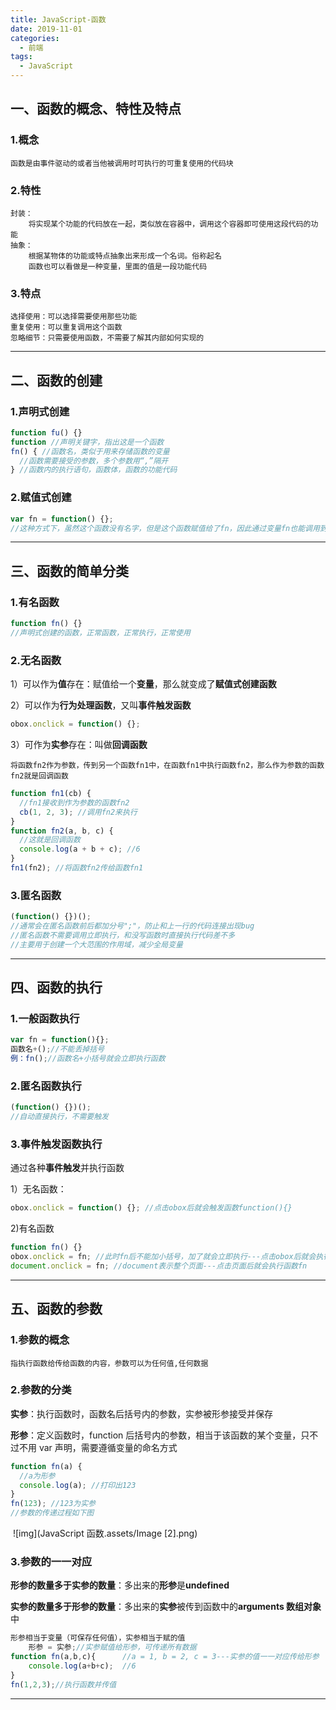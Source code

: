 ```yaml
---
title: JavaScript-函数
date: 2019-11-01
categories:
  - 前端
tags:
  - JavaScript
---
```


## 一、函数的概念、特性及特点

### 1.概念

```
函数是由事件驱动的或者当他被调用时可执行的可重复使用的代码块
```

### 2.特性

```
封装：
	将实现某个功能的代码放在一起，类似放在容器中，调用这个容器即可使用这段代码的功能
抽象：
	根据某物体的功能或特点抽象出来形成一个名词。俗称起名
	函数也可以看做是一种变量，里面的值是一段功能代码
```

### 3.特点

```
选择使用：可以选择需要使用那些功能
重复使用：可以重复调用这个函数
忽略细节：只需要使用函数，不需要了解其内部如何实现的
```

---

## 二、函数的创建

### 1.声明式创建

```javascript
function fu() {}
function //声明关键字，指出这是一个函数
fn() { //函数名，类似于用来存储函数的变量
  //函数需要接受的参数，多个参数用“,”隔开
} //函数内的执行语句，函数体，函数的功能代码
```

### 2.赋值式创建

```javascript
var fn = function() {};
//这种方式下，虽然这个函数没有名字，但是这个函数赋值给了fn，因此通过变量fn也能调用到这个函数
```

---

## 三、函数的简单分类

### 1.有名函数

```javascript
function fn() {}
//声明式创建的函数，正常函数，正常执行，正常使用
```

### 2.无名函数

1）可以作为**值**存在：赋值给一个**变量**，那么就变成了**赋值式创建函数**

2）可以作为**行为处理函数**，又叫**事件触发函数**

```javascript
obox.onclick = function() {};
```

3）可作为**实参**存在：叫做**回调函数**

    将函数fn2作为参数，传到另一个函数fn1中，在函数fn1中执行函数fn2，那么作为参数的函数fn2就是回调函数

```javascript
function fn1(cb) {
  //fn1接收到作为参数的函数fn2
  cb(1, 2, 3); //调用fn2来执行
}
function fn2(a, b, c) {
  //这就是回调函数
  console.log(a + b + c); //6
}
fn1(fn2); //将函数fn2传给函数fn1
```

### 3.匿名函数

```javascript
(function() {})();
//通常会在匿名函数前后都加分号";"，防止和上一行的代码连接出现bug
//匿名函数不需要调用立即执行，和没写函数时直接执行代码差不多
//主要用于创建一个大范围的作用域，减少全局变量
```

---

## 四、函数的执行

### 1.一般函数执行

```javascript
var fn = function(){};
函数名+();//不能丢掉括号
例：fn();//函数名+小括号就会立即执行函数
```

### 2.匿名函数执行

```javascript
(function() {})();
//自动直接执行，不需要触发
```

### 3.事件触发函数执行

通过各种**事件触发**并执行函数

1）无名函数：

```javascript
obox.onclick = function() {}; //点击obox后就会触发函数function(){}
```

2)有名函数

```javascript
function fn() {}
obox.onclick = fn; //此时fn后不能加小括号，加了就会立即执行---点击obox后就会执行函数fn
document.onclick = fn; //document表示整个页面---点击页面后就会执行函数fn
```

---

## 五、函数的参数

### 1.参数的概念

```
指执行函数给传给函数的内容，参数可以为任何值,任何数据
```

### 2.参数的分类

**实参**：执行函数时，函数名后括号内的参数，实参被形参接受并保存

**形参**：定义函数时，function 后括号内的参数，相当于该函数的某个变量，只不过不用 var 声明，需要遵循变量的命名方式

```javascript
function fn(a) {
  //a为形参
  console.log(a); //打印出123
}
fn(123); //123为实参
//参数的传递过程如下图
```

​ ![img](JavaScript 函数.assets/Image [2].png)

### 3.参数的一一对应

​ **形参的数量多于实参的数量**：多出来的**形参**是**undefined**

​ **实参的数量多于形参的数量**：多出来的**实参**被传到函数中的**arguments 数组对象**中

```javascript
形参相当于变量（可保存任何值），实参相当于赋的值
	形参 = 实参;//实参赋值给形参，可传递所有数据
function fn(a,b,c){      //a = 1, b = 2, c = 3---实参的值一一对应传给形参
    console.log(a+b+c);  //6
}
fn(1,2,3);//执行函数并传值
```

---
